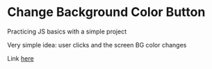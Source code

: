 # Change Background Color Button
Practicing JS basics with a simple project

Very simple idea: user clicks and the screen BG color changes

Link [here](https://fmarcio.github.io/ChangeBgcButton/)
